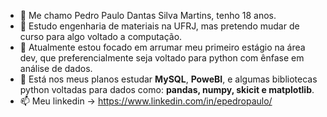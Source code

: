 - 👋 Me chamo Pedro Paulo Dantas Silva Martins, tenho 18 anos.
- 👾 Estudo engenharia de materiais na UFRJ, mas pretendo mudar de curso para algo voltado a computação. 
- 👀 Atualmente estou focado em arrumar meu primeiro estágio na área dev, que preferencialmente seja voltado para python com ênfase em análise de dados.
- 🤖 Está nos meus planos estudar **MySQL**, **PoweBI**, e algumas bibliotecas python voltadas para dados como: **pandas, numpy, skicit e matplotlib**.
- 📫 Meu linkedin -> https://www.linkedin.com/in/epedropaulo/

<!---
epedropaulo/epedropaulo is a ✨ special ✨ repository because its `README.md` (this file) appears on your GitHub profile.
You can click the Preview link to take a look at your changes.
--->
